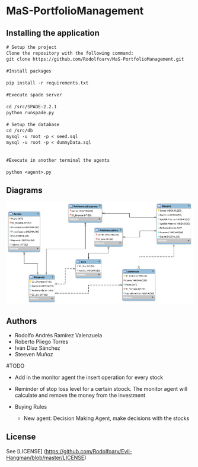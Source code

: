 # MaS-PortfolioManagement

## Installing the application
    # Setup the project
    Clone the repository with the following command:
    git clone https://github.com/Rodolfoarv/MaS-PortfolioManagement.git

    #Install packages

    pip install -r requirements.txt

    #Execute spade server

    cd /src/SPADE-2.2.1
    python runspade.py

    # Setup the database
    cd /src/db
    mysql -u root -p < seed.sql
    mysql -u root -p < dummyData.sql


    #Execute in another terminal the agents

    python <agent>.py

## Diagrams

![](https://github.com/Rodolfoarv/MaS-PortfolioManagement/blob/master/doc/img/PortafolioInversiones.png)

## Authors

- Rodolfo Andrés Ramírez Valenzuela
- Roberto Pliego Torres
- Iván Díaz Sánchez
- Steeven Muñoz

#TODO

- Add in the monitor agent the insert operation for every stock
- Reminder of stop loss level for a certain stoock. The monitor agent will calculate and remove the money from the investment

- Buying Rules
  - New agent: Decision Making Agent, make decisions with the stocks

## License

See [LICENSE] (https://github.com/Rodolfoarv/Evil-Hangman/blob/master/LICENSE)
